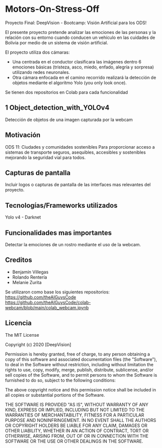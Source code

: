 # Motors-On-Stress-Off
Proyecto Final: DeepVision - Bootcamp: Visión Artificial para los ODS!

El presente proyecto pretende analizar las emociones de las personas y la relación con su entorno cuando conducen un vehículo en las cuidades de Bolivia por medio de un sistema de visión artificial. 

El proyecto utiliza dos cámaras: 
- Una centrada en el conductor clasificara las imágenes dentro 6 emociones básicas (tristeza, asco, miedo, enfado, alegría y sorpresa) utilizando redes neuronales.
- Otra cámara enfocada en el camino recorrido realizará la detección de objetos mediante el algoritmo Yolo (you only look once).

Se tienen dos repositorios en Colab para cada funcionalidad 

## 1 Object_detection_with_YOLOv4
Detección de objetos de una imagen capturada por la webcam

## Motivación
ODS 11: Ciudades y comunidades sostenibles
Para proporcionar acceso a sistemas de transporte seguros, asequibles, accesibles y sostenibles mejorando la seguridad vial para todos.

## Capturas de pantalla
Incluir logos o capturas de pantalla de las interfaces mas relevantes del proyecto.

## Tecnologías/Frameworks utilizados
Yolo v4 - Darknet 

## Funcionalidades mas importantes
Detectar la emociones de un rostro mediante el uso de la webcam.

## Creditos
- Benjamín Villegas
- Rolando Rentería 
- Melanie Zurita 

Se utilizaron como base los siguientes repositorios:
https://github.com/theAIGuysCode
https://github.com/theAIGuysCode/colab-webcam/blob/main/colab_webcam.ipynb

## Licencia

The MIT License

Copyright (c) 2020 [DeepVision]

Permission is hereby granted, free of charge, to any person obtaining a copy
of this software and associated documentation files (the "Software"), to deal
in the Software without restriction, including without limitation the rights
to use, copy, modify, merge, publish, distribute, sublicense, and/or sell
copies of the Software, and to permit persons to whom the Software is
furnished to do so, subject to the following conditions:

The above copyright notice and this permission notice shall be included in
all copies or substantial portions of the Software.

THE SOFTWARE IS PROVIDED "AS IS", WITHOUT WARRANTY OF ANY KIND, EXPRESS OR
IMPLIED, INCLUDING BUT NOT LIMITED TO THE WARRANTIES OF MERCHANTABILITY,
FITNESS FOR A PARTICULAR PURPOSE AND NONINFRINGEMENT. IN NO EVENT SHALL THE
AUTHORS OR COPYRIGHT HOLDERS BE LIABLE FOR ANY CLAIM, DAMAGES OR OTHER
LIABILITY, WHETHER IN AN ACTION OF CONTRACT, TORT OR OTHERWISE, ARISING FROM,
OUT OF OR IN CONNECTION WITH THE SOFTWARE OR THE USE OR OTHER DEALINGS IN
THE SOFTWARE.
